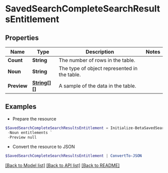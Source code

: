 # SavedSearchCompleteSearchResultsEntitlement
## Properties

Name | Type | Description | Notes
------------ | ------------- | ------------- | -------------
**Count** | **String** | The number of rows in the table. | 
**Noun** | **String** | The type of object represented in the table. | 
**Preview** | [**String[][]**](Array.md) | A sample of the data in the table. | 

## Examples

- Prepare the resource
```powershell
$SavedSearchCompleteSearchResultsEntitlement = Initialize-BetaSavedSearchCompleteSearchResultsEntitlement  -Count 2 `
 -Noun entitlements `
 -Preview null
```

- Convert the resource to JSON
```powershell
$SavedSearchCompleteSearchResultsEntitlement | ConvertTo-JSON
```

[[Back to Model list]](../README.md#documentation-for-models) [[Back to API list]](../README.md#documentation-for-api-endpoints) [[Back to README]](../README.md)


